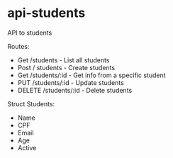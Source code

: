 # api-students
API to students 

Routes: 
- Get /students - List all students
- Post / students - Create students
- Get /students/:id - Get info from a specific student 
- PUT /students/:id - Update students
- DELETE /students/:id - Delete students

Struct Students:
- Name
- CPF
- Email
- Age
- Active


